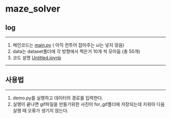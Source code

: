 # maze_solver

## log
___
1. 메인코드는 [main.py](https://github.com/minho511/maze_solver/blob/main/main.py) ( 아직 컨투어 잡아주는 ui는 넣지 않음)
2. data는 dataset폴더에 각 방향에서 찍은거 10개 씩 모아둠 (총 50개)
3. 코드 설명 [Untitled.ipynb](https://github.com/minho511/maze_solver/blob/main/Untitled.ipynb)
___
## 사용법
___
1. demo.py를 실행하고 데이터의 경로를 입력한다.
2. 실행이 끝나면 gif파일을 만들기위한 사진이 for_gif폴더에 저장되는데 지워야 다음 실행 때 오류가 생기지 않는다.

